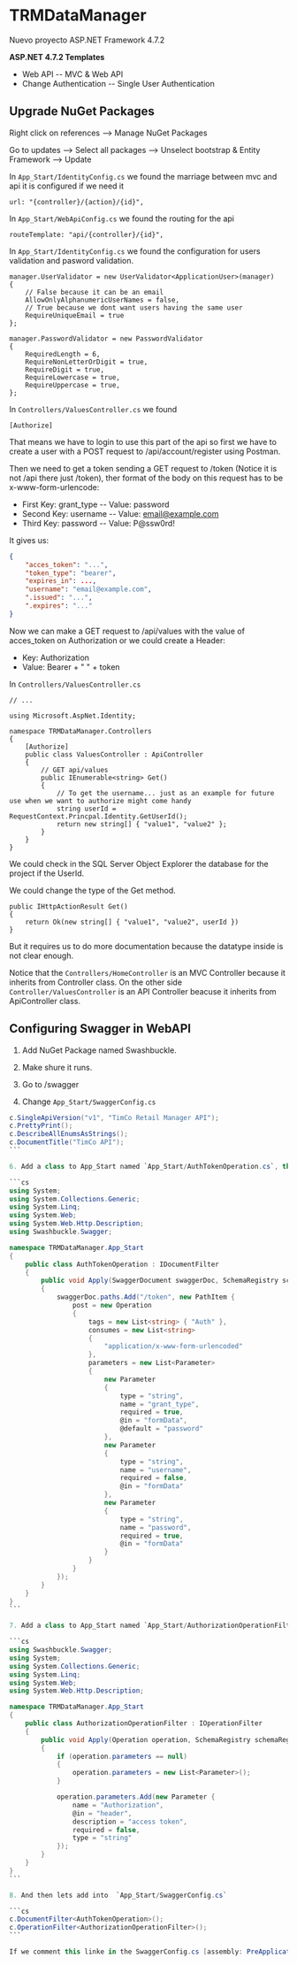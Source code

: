 # TRMDataManager

Nuevo proyecto ASP.NET Framework 4.7.2 

**ASP.NET 4.7.2 Templates**

- Web API -- MVC & Web API
- Change Authentication -- Single User Authentication

## Upgrade NuGet Packages

Right click on references --> Manage NuGet Packages

Go to updates --> Select all packages --> Unselect bootstrap & Entity Framework --> Update

In `App_Start/IdentityConfig.cs` we found the marriage between mvc and api it is configured if we need it

```
url: "{controller}/{action}/{id}",
```

In `App_Start/WebApiConfig.cs` we found the routing for the api

```
routeTemplate: "api/{controller}/{id}",
```

In `App_Start/IdentityConfig.cs` we found the configuration for users validation and pasword validation.

```
manager.UserValidator = new UserValidator<ApplicationUser>(manager)
{
    // False because it can be an email
    AllowOnlyAlphanumericUserNames = false,
    // True because we dont want users having the same user
    RequireUniqueEmail = true
};

manager.PasswordValidator = new PasswordValidator
{
    RequiredLength = 6,
    RequireNonLetterOrDigit = true,
    RequireDigit = true,
    RequireLowercase = true,
    RequireUppercase = true,
};
```

In `Controllers/ValuesController.cs` we found

```
[Authorize]
```

That means we have to login to use this part of the api so first we have to create a user with a POST request to /api/account/register using Postman.

Then we need to get a token sending a GET request to /token (Notice it is not /api there just /token), ther format of the body on this request has to be x-www-form-urlencode:

- First Key: grant_type -- Value: password
- Second Key: username -- Value: email@example.com 
- Third Key: password -- Value: P@ssw0rd!

It gives us:

```json
{
    "acces_token": "...",
    "token_type": "bearer",
    "expires_in": ...,
    "username": "email@example.com",
    ".issued": "...",
    ".expires": "..."
}
```

Now we can make a GET request to /api/values with the value of acces_token on Authorization or we could create a Header:

- Key: Authorization
- Value: Bearer + " " + token

In `Controllers/ValuesController.cs`

```
// ...

using Microsoft.AspNet.Identity;

namespace TRMDataManager.Controllers
{
    [Authorize]
    public class ValuesController : ApiController
    {
        // GET api/values
        public IEnumerable<string> Get()
        {
            // To get the username... just as an example for future use when we want to authorize might come handy
            string userId = RequestContext.Princpal.Identity.GetUserId();
            return new string[] { "value1", "value2" };
        }
    }
}
```

We could check in the SQL Server Object Explorer the database for the project if the UserId.

We could change the type of the Get method.

```
public IHttpActionResult Get()
{
    return Ok(new string[] { "value1", "value2", userId })
}
```

But it requires us to do more documentation because the datatype inside is not clear enough.

Notice that the `Controllers/HomeController` is an MVC Controller because it inherits from Controller class. 
On the other side `Controller/ValuesController` is an API Controller beacuse it inherits from ApiController class.

## Configuring Swagger in WebAPI

1. Add NuGet Package named Swashbuckle.
2. Make shure it runs.
3. Go to /swagger

5. Change `App_Start/SwaggerConfig.cs`

````cs
c.SingleApiVersion("v1", "TimCo Retail Manager API");
c.PrettyPrint();
c.DescribeAllEnumsAsStrings();
c.DocumentTitle("TimCo API");
```

6. Add a class to App_Start named `App_Start/AuthTokenOperation.cs`, this is to add the /token route to get the authorization token.

```cs
using System;
using System.Collections.Generic;
using System.Linq;
using System.Web;
using System.Web.Http.Description;
using Swashbuckle.Swagger;

namespace TRMDataManager.App_Start
{
    public class AuthTokenOperation : IDocumentFilter
    {
        public void Apply(SwaggerDocument swaggerDoc, SchemaRegistry schemaRegistry, IApiExplorer apiExplorer)
        {
            swaggerDoc.paths.Add("/token", new PathItem { 
                post = new Operation 
                { 
                    tags = new List<string> { "Auth" }, 
                    consumes = new List<string> 
                    { 
                        "application/x-www-form-urlencoded" 
                    }, 
                    parameters = new List<Parameter> 
                    { 
                        new Parameter
                        {
                            type = "string",
                            name = "grant_type",
                            required = true,
                            @in = "formData",
                            @default = "password"
                        },
                        new Parameter
                        {
                            type = "string",
                            name = "username",
                            required = false,
                            @in = "formData"
                        },
                        new Parameter
                        {
                            type = "string",
                            name = "password",
                            required = true,
                            @in = "formData"
                        }
                    } 
                } 
            });
        }
    }
}
```

7. Add a class to App_Start named `App_Start/AuthorizationOperationFilter.cs`, this is to set a field to input the authorization token in Swagger interface.

```cs
using Swashbuckle.Swagger;
using System;
using System.Collections.Generic;
using System.Linq;
using System.Web;
using System.Web.Http.Description;

namespace TRMDataManager.App_Start
{
    public class AuthorizationOperationFilter : IOperationFilter
    {
        public void Apply(Operation operation, SchemaRegistry schemaRegistry, ApiDescription apiDescription)
        {
            if (operation.parameters == null)
            {
                operation.parameters = new List<Parameter>();
            }

            operation.parameters.Add(new Parameter {
                name = "Authorization",
                @in = "header",
                description = "access token",
                required = false,
                type = "string"
            });
        }
    }
}
```

8. And then lets add into  `App_Start/SwaggerConfig.cs`

```cs
c.DocumentFilter<AuthTokenOperation>();
c.OperationFilter<AuthorizationOperationFilter>();
```

If we comment this linke in the SwaggerConfig.cs [assembly: PreApplicationStartMethod(typeof(SwaggerConfig), "Register")] then swagger goes away... maybe for production environment.

